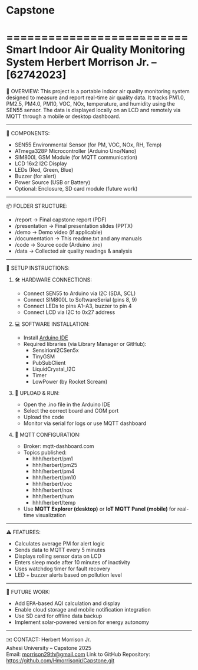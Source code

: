 # Capstone

==========================
Smart Indoor Air Quality Monitoring System
Herbert Morrison Jr. – [62742023]
==========================

📌 OVERVIEW:
This project is a portable indoor air quality monitoring system designed to measure and report real-time air quality data. It tracks PM1.0, PM2.5, PM4.0, PM10, VOC, NOx, temperature, and humidity using the SEN55 sensor. The data is displayed locally on an LCD and remotely via MQTT through a mobile or desktop dashboard.

---

🧰 COMPONENTS:
- SEN55 Environmental Sensor (for PM, VOC, NOx, RH, Temp)
- ATmega328P Microcontroller (Arduino Uno/Nano)
- SIM800L GSM Module (for MQTT communication)
- LCD 16x2 I2C Display
- LEDs (Red, Green, Blue)
- Buzzer (for alert)
- Power Source (USB or Battery)
- Optional: Enclosure, SD card module (future work)

---

📦 FOLDER STRUCTURE:
- /report → Final capstone report (PDF)
- /presentation → Final presentation slides (PPTX)
- /demo → Demo video (if applicable)
- /documentation → This readme.txt and any manuals
- /code → Source code (Arduino .ino)
- /data → Collected air quality readings & analysis

---

🔧 SETUP INSTRUCTIONS:

1. 🛠 HARDWARE CONNECTIONS:
   - Connect SEN55 to Arduino via I2C (SDA, SCL)
   - Connect SIM800L to SoftwareSerial (pins 8, 9)
   - Connect LEDs to pins A1–A3, buzzer to pin 4
   - Connect LCD via I2C to 0x27 address

2. 💻 SOFTWARE INSTALLATION:
   - Install [Arduino IDE](https://www.arduino.cc/en/software)
   - Required libraries (via Library Manager or GitHub):
     - SensirionI2CSen5x
     - TinyGSM
     - PubSubClient
     - LiquidCrystal_I2C
     - Timer
     - LowPower (by Rocket Scream)

3. 🔄 UPLOAD & RUN:
   - Open the .ino file in the Arduino IDE
   - Select the correct board and COM port
   - Upload the code
   - Monitor via serial for logs or use MQTT dashboard

4. 📡 MQTT CONFIGURATION:
   - Broker: mqtt-dashboard.com
   - Topics published:
     - hhh/herbert/pm1
     - hhh/herbert/pm25
     - hhh/herbert/pm4
     - hhh/herbert/pm10
     - hhh/herbert/voc
     - hhh/herbert/nox
     - hhh/herbert/hum
     - hhh/herbert/temp
   - Use **MQTT Explorer (desktop)** or **IoT MQTT Panel (mobile)** for real-time visualization

---

⚠️ FEATURES:
- Calculates average PM for alert logic
- Sends data to MQTT every 5 minutes
- Displays rolling sensor data on LCD
- Enters sleep mode after 10 minutes of inactivity
- Uses watchdog timer for fault recovery
- LED + buzzer alerts based on pollution level

---

📘 FUTURE WORK:
- Add EPA-based AQI calculation and display
- Enable cloud storage and mobile notification integration
- Use SD card for offline data backup
- Implement solar-powered version for energy autonomy

---

✉️ CONTACT:
Herbert Morrison Jr.  
Ashesi University – Capstone 2025  
Email: morrison29th@gmail.com
Link to GitHub Repository: https://github.com/Hmorrisonjr/Capstone.git
